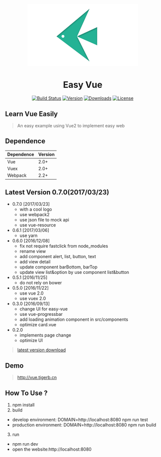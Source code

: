 
<p align="center">
    <img src="./src/images/logo-3.png" width="360px">
</p>   

<h1 align="center">Easy Vue</h1>

<p align="center">
<a href="http://vue.tigerb.cn/#/"><img src="https://img.shields.io/badge/build-passing-brightgreen.svg" alt="Build Status"></a>
<a href="https://github.com/TIGERB/easy-vue/releases"><img src="https://img.shields.io/badge/version-0.7.0-lightgrey.svg" alt="Version"></a>
<a href="https://github.com/TIGERB/easy-vue/releases"><img src="https://img.shields.io/badge/download-34.8kb-orange.svg" alt="Downloads"></a>
<a href="https://opensource.org/licenses/MIT"><img src="https://img.shields.io/badge/license-MIT-blue.svg" alt="License"></a>
</p>

## Learn Vue Easily

> An easy example using Vue2 to implement easy web


## Dependence
Dependence         |Version
-------------------|-------
Vue                |2.0+
Vuex               |2.0+
Webpack            |2.2+

## Latest Version 0.7.0(2017/03/23)
- 0.7.0 [2017/03/23]
  + with a cool logo
  + use webpack2
  + use json file to mock api
  + use vue-resource
- 0.6.1 [2017/03/06]
  + use yarn
- 0.6.0 [2016/12/08]
  + fix not require fastclick from node_modules
  + rename view
  + add component alert, list, button, text
  + add view detail
  + update component barBottom, barTop
  + update view list&option by use component list&button
- 0.5.1 [2016/11/25]
  + do not rely on bower
- 0.5.0 [2016/11/22]
  + use vue 2.0
  + use vuex 2.0
- 0.3.0 [2016/09/13]
  + change UI for easy-vue
  + use vue-progressbar
  + add loading animation component in src/components
  + optimize card.vue
- 0.2.0
  + implements page change
  + optimize UI

> [latest version download](https://github.com/TIGERB/easy-vue/releases/tag/v0.7.0)

## Demo

> <http://vue.tigerb.cn>

## How To Use ?
1. npm install
2. build
  - develop environment: DOMAIN=http://localhost:8080 npm run test
  - production environment: DOMAIN=http://localhost:8080 npm run build
3. run
  - npm run dev
  - open the website:http://localhost:8080
